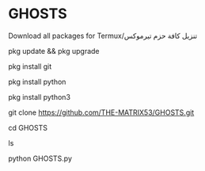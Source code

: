 # GHOSTS
Download all packages for Termux/تنزيل كافة حزم تيرموكس

pkg update && pkg upgrade

pkg install git

pkg install python

pkg install python3

git clone https://github.com/THE-MATRIX53/GHOSTS.git

cd GHOSTS

ls

python GHOSTS.py

